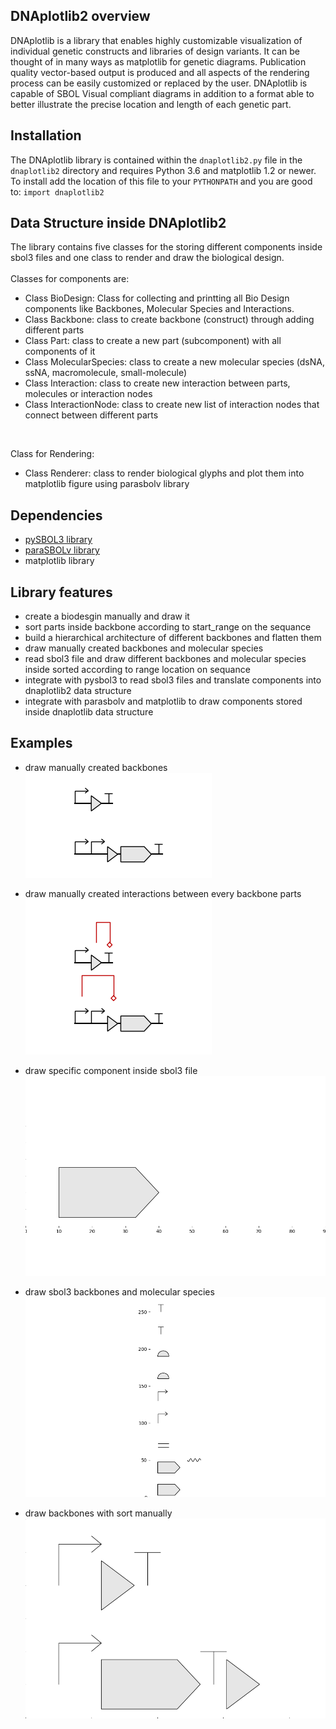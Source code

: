 ## DNAplotlib2 overview
DNAplotlib is a library that enables highly customizable visualization of individual genetic constructs and libraries of design variants. It can be thought of in many ways as matplotlib for genetic diagrams. Publication quality vector-based output is produced and all aspects of the rendering process can be easily customized or replaced by the user. DNAplotlib is capable of SBOL Visual compliant diagrams in addition to a format able to better illustrate the precise location and length of each genetic part.


## Installation
The DNAplotlib library is contained within the `dnaplotlib2.py` file in the `dnaplotlib2` directory and requires Python 3.6 and matplotlib 1.2 or newer. To install add the location of this file to your `PYTHONPATH` and you are good to: `import dnaplotlib2`

## Data Structure inside DNAplotlib2
The library contains five classes for the storing different components inside sbol3 files and one class to render and draw the biological design.
<br><br>
Classes for components are:
- Class BioDesign: Class for collecting and printting all Bio Design components like Backbones, Molecular Species
    and Interactions.
- Class Backbone: class to create backbone (construct) through adding different parts
- Class Part:     class to create a new part (subcomponent) with all components of it
- Class MolecularSpecies:     class to create a new molecular species (dsNA, ssNA, macromolecule, small-molecule)
- Class Interaction:    class to create new interaction between parts, molecules or interaction nodes
- Class InteractionNode:    class to create new list of interaction nodes that connect between different parts
<br>

Class for Rendering:
- Class Renderer:    class to render biological glyphs and plot them into matplotlib figure using parasbolv library

## Dependencies
- [pySBOL3 library](https://github.com/SynBioDex/pySBOL3)
- [paraSBOLv library](https://github.com/BiocomputeLab/paraSBOLv)
- matplotlib library

## Library features
- create a biodesgin manually and draw it
- sort parts inside backbone according to start_range on the sequance
- build a hierarchical architecture of different backbones and flatten them 
- draw manually created backbones and molecular species
- read sbol3 file and draw different backbones and molecular species inside sorted according to range location on sequance
- integrate with pysbol3 to read sbol3 files and translate components into dnaplotlib2 data structure
- integrate with parasbolv and matplotlib to draw components stored inside dnaplotlib data structure

## Examples
- draw manually created backbones
<br>![two constructs](images/two_construct.png)

- draw manually created interactions between every backbone parts
<br>![two constructs and interactions](images/draw_interaction_between_every_backbone_parts.png)

- draw specific component inside sbol3 file
<br>![component from sbol3 file](images/draw_specific_component_from_sbol3.png)

- draw sbol3 backbones and molecular species
<br>![two backbones and molecular species from sbol3 file](images/two_backbones_and_molecular_from_SBOL3.png)

- draw backbones with sort manually
<br>![two backbones with sort manually](images/two_backbones_with_sort_manully.png)





